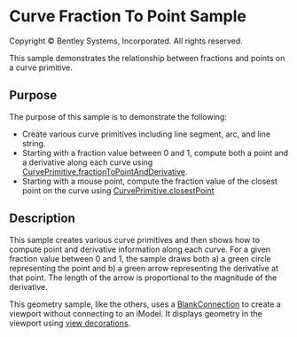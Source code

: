 # Curve Fraction To Point Sample

Copyright © Bentley Systems, Incorporated. All rights reserved.

This sample demonstrates the relationship between fractions and points on a curve primitive.

## Purpose

The purpose of this sample is to demonstrate the following:

* Create various curve primitives including line segment, arc, and line string.
* Starting with a fraction value between 0 and 1, compute both a point and a derivative along each curve using [CurvePrimitive.fractionToPointAndDerivative](https://www.itwinjs.org/reference/core-geometry/curve/curveprimitive/fractiontopointandderivative/).
* Starting with a mouse point, compute the fraction value of the closest point on the curve using [CurvePrimitive.closestPoint](https://www.itwinjs.org/reference/core-geometry/curve/curveprimitive/closestpoint/)

## Description

This sample creates various curve primitives and then shows how to compute point and derivative information along each curve.  For a given fraction value between 0 and 1, the sample draws both a) a green circle representing the point and b) a green arrow representing the derivative at that point.  The length of the arrow is proportional to the magnitude of the derivative.

This geometry sample, like the others, uses a [BlankConnection](https://www.itwinjs.org/learning/frontend/blankconnection/) to create a viewport without connecting to an iModel.  It displays geometry in the viewport using [view decorations](https://www.itwinjs.org/learning/frontend/viewdecorations/).
